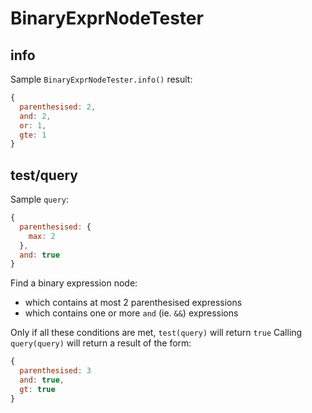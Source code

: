 # BinaryExprNodeTester

## info

Sample `BinaryExprNodeTester.info()` result:

```js
{
  parenthesised: 2,
  and: 2,
  or: 1,
  gte: 1
}
```

## test/query

Sample `query`:

```js
{
  parenthesised: {
    max: 2
  },
  and: true
}
```

Find a binary expression node:

- which contains at most 2 parenthesised expressions
- which contains one or more `and` (ie. `&&`) expressions

Only if all these conditions are met, `test(query)` will return `true`
Calling `query(query)` will return a result of the form:

```js
{
  parenthesised: 3
  and: true,
  gt: true
}
```
